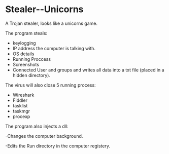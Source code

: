 # Stealer--Unicorns
A Trojan stealer, looks like a unicorns game.


The program steals:
  * keylogging
  * IP address the computer is talking with.
  * OS details
  * Running Proccess
  * Screenshots
  * Connected User and groups
and writes all data into a txt file (placed in a hidden directory).

The virus will also close 5 running process:
  * Wireshark
  * Fiddler
  * tasklist
  * taskmgr
  * procexp
  
The program also injects a dll:

  -Changes the computer background.

  -Edits the Run directory in the computer registery.


